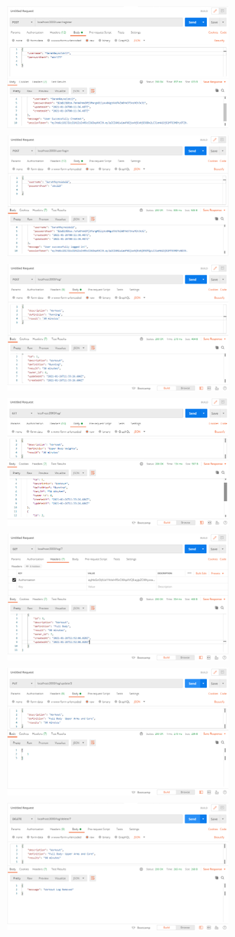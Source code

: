 ![](images/user-register.png)

![](images/user-login.png)

![](images/log-post.png)

![](images/log-get.png)

![](images/log-get-id.png)

![](images/log-update.png)

![](images/log-delete.png)
